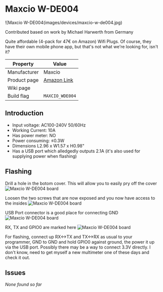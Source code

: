# Maxcio W-DE004

![Maxcio W-DE004(images/devices/maxcio-w-de004.jpg)

Contributed based on work by Michael Harwerth from Germany

Quite affordable (4-pack for 47€ on Amazon) Wifi Plugs. Of course, they have their own mobile phone app, but that's not what we're looking for, isn't it? 

|Property|Value|
|---|---|
|Manufacturer|Maxcio|
|Product page|[Amazon Link](https://amzn.to/2P7CHqA)|
|Wiki page||
|Build flag|`MAXCIO_WDE004`|

## Introduction

* Input voltage: AC100-240V 50/60Hz
* Working Current: 10A
* Has power meter: NO
* Power consuming: ≤0.3W
* Dimensions L2.96 x W1.57 x H0.98"
* Has a USB port which alledgedly outputs 2.1A (it's also used for supplying power when flashing)

## Flashing

Drill a hole in the botom cover. This will allow you to easily pry off the cover
![Maxcio W-DE004 board](images/flashing/maxcio-w-de004-flash1.jpg)

Loosen the two screws that are now exposed and you now have access to the insides
![Maxcio W-DE004 board](images/flashing/maxcio-w-de004-flash2.jpg)

USB Port connector is a good place for connecting GND
![Maxcio W-DE004 board](images/flashing/maxcio-w-de004-flash3.jpg)

RX, TX and GPIO0 are marked here
![Maxcio W-DE004 board](images/flashing/maxcio-w-de004-flash4.jpg)

For flashing, connect up RX<->TX and TX<->RX as usual to your programmer, GND to GND and hold GPIO0 against ground, the power it up via the USB port. 
Possibly there may be a way to connect 3.3V directly. I don't know, need to get myself a new multimeter one of these days and check it out. 
## Issues

*None found so far* 
